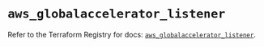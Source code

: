 # `aws_globalaccelerator_listener`

Refer to the Terraform Registry for docs: [`aws_globalaccelerator_listener`](https://registry.terraform.io/providers/hashicorp/aws/4.67.0/docs/resources/globalaccelerator_listener).
